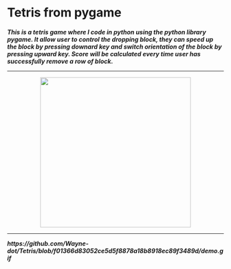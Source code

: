 # Tetris from pygame

<h5>This is a tetris game where I code in python using the python library pygame. It allow user to control the dropping block, they can speed up the block by pressing downard key and switch orientation of the block by pressing upward key. Score will be calculated every time user has successfully remove a row of block. <h5\>
  
<hr>
  

<p align="center"> <img src="https://github.com/Wayne-dot/Tetris/blob/main/image.png" width="350" height="350"> </p>

<hr>
https://github.com/Wayne-dot/Tetris/blob/f01366d83052ce5d5f8878a18b8918ec89f3489d/demo.gif

